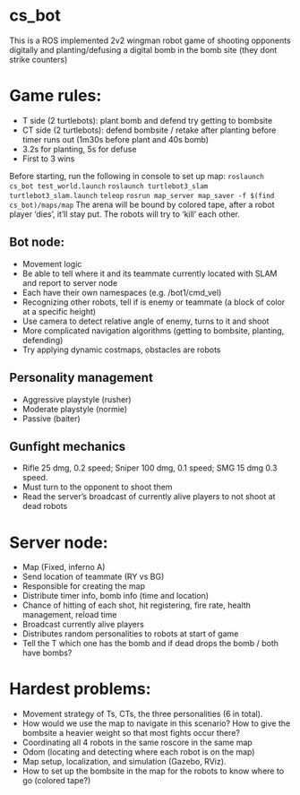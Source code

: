 # cs_bot

This is a ROS implemented 2v2 wingman robot game of shooting opponents digitally and planting/defusing a digital bomb in the bomb site (they dont strike counters)

# Game rules:
- T side (2 turtlebots): plant bomb and defend try getting to bombsite 
- CT side (2 turtlebots): defend bombsite / retake after planting before timer runs out (1m30s before plant and 40s bomb)
- 3.2s for planting, 5s for defuse
- First to 3 wins

Before starting, run the following in console to set up map:
`roslaunch cs_bot test_world.launch`
`roslaunch turtlebot3_slam turtlebot3_slam.launch`
`teleop`
`rosrun map_server map_saver -f $(find cs_bot)/maps/map`
The arena will be bound by colored tape, after a robot player ‘dies’, it’ll stay put. The robots will try to ‘kill’ each other.



## Bot node:
- Movement logic
- Be able to tell where it and its teammate currently located with SLAM and report to server node
- Each have their own namespaces (e.g. /bot1/cmd_vel)
- Recognizing other robots, tell if is enemy or teammate (a block of color at a specific height)
- Use camera to detect relative angle of enemy, turns to it and shoot
- More complicated navigation algorithms (getting to bombsite, planting, defending)
- Try applying dynamic costmaps, obstacles are robots


## Personality management
- Aggressive playstyle (rusher)
- Moderate playstyle (normie)
- Passive (baiter)

## Gunfight mechanics
- Rifle 25 dmg, 0.2 speed; Sniper 100 dmg, 0.1 speed; SMG 15 dmg 0.3 speed.
- Must turn to the opponent to shoot them
- Read the server’s broadcast of currently alive players to not shoot at dead robots

# Server node:
- Map (Fixed, inferno A)
- Send location of teammate (RY vs BG)
- Responsible for creating the map
- Distribute timer info, bomb info (time and location)
- Chance of hitting of each shot, hit registering, fire rate, health management, reload time
- Broadcast currently alive players
- Distributes random personalities to robots at start of game
- Tell the T which one has the bomb and if dead drops the bomb / both have bombs?

# Hardest problems:
- Movement strategy of Ts, CTs, the three personalities (6 in total). 
- How would we use the map to navigate in this scenario? How to give the bombsite a heavier weight so that most fights occur there?
- Coordinating all 4 robots in the same roscore in the same map
- Odom (locating and detecting where each robot is on the map)
- Map setup, localization, and simulation (Gazebo, RViz).
- How to set up the bombsite in the map for the robots to know where to go (colored tape?)

